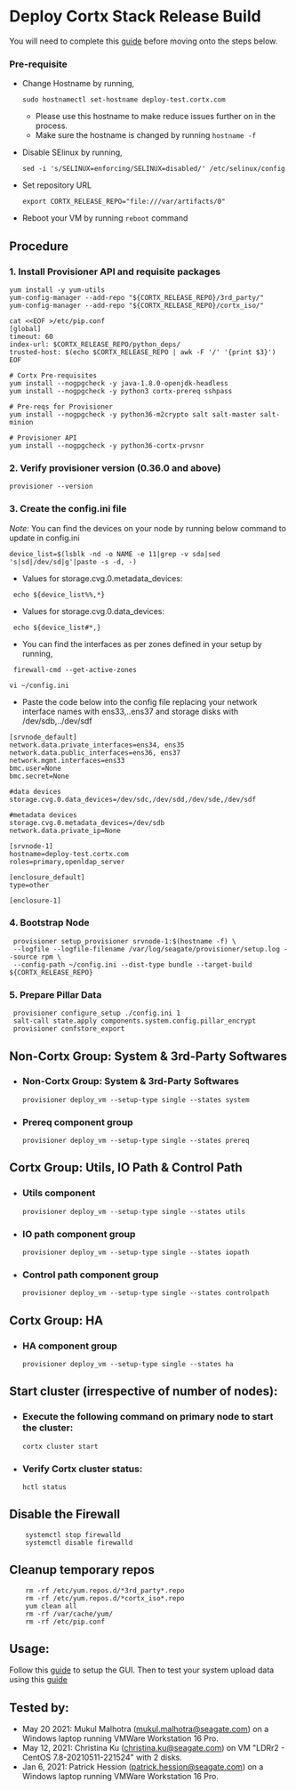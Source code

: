 # Deploy Cortx Stack Release Build

You will need to complete this [guide](https://github.com/Seagate/cortx/blob/main/doc/Release_Build_Creation.rst) before moving onto the steps below.

### Pre-requisite

- Change Hostname by running,
   ```
   sudo hostnamectl set-hostname deploy-test.cortx.com
   ```
   - Please use this hostname to make reduce issues further on in the process.
   - Make sure the hostname is changed by running `hostname -f`
 
- Disable SElinux by running,
   ```
   sed -i 's/SELINUX=enforcing/SELINUX=disabled/' /etc/selinux/config
   ```
- Set repository URL
   ```
   export CORTX_RELEASE_REPO="file:///var/artifacts/0"
   ```   
- Reboot your VM by running `reboot` command 

## Procedure

### 1. Install Provisioner API and requisite packages
   ```
   yum install -y yum-utils
   yum-config-manager --add-repo "${CORTX_RELEASE_REPO}/3rd_party/"
   yum-config-manager --add-repo "${CORTX_RELEASE_REPO}/cortx_iso/"

   cat <<EOF >/etc/pip.conf
   [global]
   timeout: 60
   index-url: $CORTX_RELEASE_REPO/python_deps/
   trusted-host: $(echo $CORTX_RELEASE_REPO | awk -F '/' '{print $3}')
   EOF

   # Cortx Pre-requisites
   yum install --nogpgcheck -y java-1.8.0-openjdk-headless
   yum install --nogpgcheck -y python3 cortx-prereq sshpass
   
   # Pre-reqs for Provisioner
   yum install --nogpgcheck -y python36-m2crypto salt salt-master salt-minion
   
   # Provisioner API
   yum install --nogpgcheck -y python36-cortx-prvsnr
   ```
### 2. Verify provisioner version (0.36.0 and above)
    provisioner --version
   
### 3. Create the config.ini file

*Note:* You can find the devices on your node by running below command to update in config.ini
    
    device_list=$(lsblk -nd -o NAME -e 11|grep -v sda|sed 's|sd|/dev/sd|g'|paste -s -d, -)

  - Values for storage.cvg.0.metadata_devices:
   ```
    echo ${device_list%%,*}
   ```
  - Values for storage.cvg.0.data_devices:
   ``` 
    echo ${device_list#*,}
   ```
  - You can find the interfaces as per zones defined in your setup by running,
   ```
    firewall-cmd --get-active-zones
   ```
   
    vi ~/config.ini
    
   - Paste the code below into the config file replacing your network interface names with ens33,..ens37 and storage disks with /dev/sdb,../dev/sdf
   ```
   [srvnode_default]
   network.data.private_interfaces=ens34, ens35
   network.data.public_interfaces=ens36, ens37
   network.mgmt.interfaces=ens33
   bmc.user=None
   bmc.secret=None
   
   #data devices
   storage.cvg.0.data_devices=/dev/sdc,/dev/sdd,/dev/sde,/dev/sdf
   
   #metadata devices
   storage.cvg.0.metadata_devices=/dev/sdb
   network.data.private_ip=None

   [srvnode-1]
   hostname=deploy-test.cortx.com
   roles=primary,openldap_server

   [enclosure_default]
   type=other

   [enclosure-1]
   ```
### 4. Bootstrap Node
   ```
    provisioner setup_provisioner srvnode-1:$(hostname -f) \
    --logfile --logfile-filename /var/log/seagate/provisioner/setup.log --source rpm \
    --config-path ~/config.ini --dist-type bundle --target-build ${CORTX_RELEASE_REPO}
   ```
### 5. Prepare Pillar Data
   ```
    provisioner configure_setup ./config.ini 1
    salt-call state.apply components.system.config.pillar_encrypt
    provisioner confstore_export
   ```

## Non-Cortx Group: System & 3rd-Party Softwares

- ### Non-Cortx Group: System & 3rd-Party Softwares

    ```
    provisioner deploy_vm --setup-type single --states system
    ```

- ### Prereq component group

    ```
    provisioner deploy_vm --setup-type single --states prereq
    ```

## Cortx Group: Utils, IO Path & Control Path

- ### Utils component

    ```
    provisioner deploy_vm --setup-type single --states utils
    ```

- ### IO path component group

    ```
    provisioner deploy_vm --setup-type single --states iopath
    ```

- ### Control path component group

    ```
    provisioner deploy_vm --setup-type single --states controlpath
    ```

## Cortx Group: HA

- ### HA component group

    ```
    provisioner deploy_vm --setup-type single --states ha
    ```

## Start cluster (irrespective of number of nodes):

- ### Execute the following command on primary node to start the cluster:

    ```
    cortx cluster start
    ```

- ### Verify Cortx cluster status:

    ```
    hctl status
    ```

## Disable the Firewall

```
    systemctl stop firewalld
    systemctl disable firewalld
```

## Cleanup temporary repos
```
    rm -rf /etc/yum.repos.d/*3rd_party*.repo
    rm -rf /etc/yum.repos.d/*cortx_iso*.repo
    yum clean all
    rm -rf /var/cache/yum/
    rm -rf /etc/pip.conf
```

## Usage:

Follow this [guide](https://github.com/Seagate/cortx/blob/main/doc/Preboarding_and_Onboarding.rst) to setup the GUI.
   Then to test your system upload data using this [guide](https://github.com/Seagate/cortx/blob/main/doc/testing_io.rst)



## Tested by:

- May 20 2021: Mukul Malhotra (mukul.malhotra@seagate.com) on a Windows laptop running VMWare Workstation 16 Pro.
- May 12, 2021: Christina Ku (christina.ku@seagate.com) on VM "LDRr2 - CentOS 7.8-20210511-221524" with 2 disks.
- Jan 6, 2021: Patrick Hession (patrick.hession@seagate.com) on a Windows laptop running VMWare Workstation 16 Pro.
